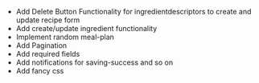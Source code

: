 * Add Delete Button Functionality for ingredientdescriptors to create and update recipe form
* Add create/update ingredient functionality
* Implement random meal-plan
* Add Pagination
* Add required fields
* Add notifications for saving-success and so on
* Add fancy css
